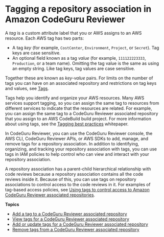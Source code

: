 # Tagging a repository association in Amazon CodeGuru Reviewer<a name="tag-repository-association"></a>

A *tag* is a custom attribute label that you or AWS assigns to an AWS resource\. Each AWS tag has two parts:
+ A tag *key* \(for example, `CostCenter`, `Environment`, `Project`, or `Secret`\)\. Tag keys are case sensitive\.
+ An optional field known as a tag *value* \(for example, `111122223333`, `Production`, or a team name\)\. Omitting the tag value is the same as using an empty string\. Like tag keys, tag values are case sensitive\.

Together these are known as *key*\-*value* pairs\. For limits on the number of tags you can have on an associated repository and restrictions on tag keys and values, see [Tags](quotas.md#limits-tags)\. 

Tags help you identify and organize your AWS resources\. Many AWS services support tagging, so you can assign the same tag to resources from different services to indicate that the resources are related\. For example, you can assign the same tag to a CodeGuru Reviewer associated repository that you assign to an AWS CodeBuild build project\. For more information about using tags, see the [Tagging best practices](https://d1.awsstatic.com/whitepapers/aws-tagging-best-practices.pdf) whitepaper\. 

In CodeGuru Reviewer, you can use the CodeGuru Reviewer console, the AWS CLI, CodeGuru Reviewer APIs, or AWS SDKs to add, manage, and remove tags for a repository association\. In addition to identifying, organizing, and tracking your repository association with tags, you can use tags in IAM policies to help control who can view and interact with your repository association\. 

A repository association has a parent\-child hierarchical relationship with code reviews because a repository association contains all the code reviews inside it\. Because of this, you can use tags on repository associations to control access to the code reviews in it\. For examples of tag\-based access policies, see [Using tags to control access to Amazon CodeGuru Reviewer associated repositories](auth-and-access-control-using-tags.md)\.

**Topics**
+ [Add a tag to a CodeGuru Reviewer associated repository](how-to-tag-associated-repositories-add.md)
+ [View tags for a CodeGuru Reviewer associated repository](how-to-tag-associated-repository-view.md)
+ [Add or update tags for a CodeGuru Reviewer associated repository](how-to-tag-associated-repository-update.md)
+ [Remove tags from a CodeGuru Reviewer associated repository](how-to-tag-associated-repository-remove.md)